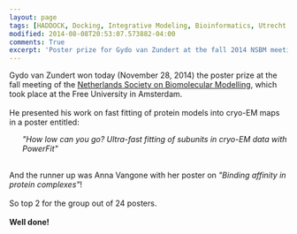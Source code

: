 ```yaml
---
layout: page
tags: [HADDOCK, Docking, Integrative Modeling, Bioinformatics, Utrecht University, Ubiquitination, E2-E3]
modified: 2014-08-08T20:53:07.573882-04:00
comments: True
excerpt: 'Poster prize for Gydo van Zundert at the fall 2014 NSBM meeting'
---
```

Gydo van Zundert won today (November 28, 2014) the poster prize at the fall meeting of the [Netherlands Society on Biomolecular Modelling](http://www.nsbm.nl), which took place at the Free University in Amsterdam. 
<BR>
<BR>
He presented his work on fast fitting of protein models into cryo-EM maps in a poster entitled:
<UL>
   <i>"How low can you go? Ultra-fast fitting of subunits in cryo-EM data with PowerFit"</i>
</UL>
<BR>
And the runner up was Anna Vangone with her poster on <i>"Binding affinity in protein complexes"</i>!
<BR>
<BR>
So top 2 for the group out of 24 posters.
<BR>
<BR>
<b>Well done!</b>
